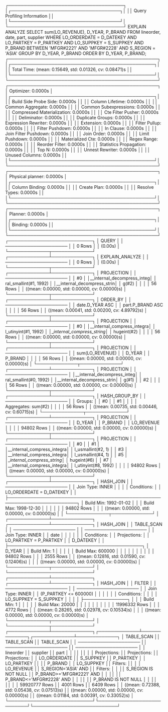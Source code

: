 ┌─────────────────────────────────────┐
│┌───────────────────────────────────┐│
││    Query Profiling Information    ││
│└───────────────────────────────────┘│
└─────────────────────────────────────┘
EXPLAIN ANALYZE  SELECT     sum(LO_REVENUE),     D_YEAR,     P_BRAND FROM     lineorder,     date,     part,     supplier WHERE     LO_ORDERDATE = D_DATEKEY     AND LO_PARTKEY = P_PARTKEY     AND LO_SUPPKEY = S_SUPPKEY     AND P_BRAND BETWEEN     'MFGR#2221' AND 'MFGR#2228'     AND S_REGION = 'ASIA' GROUP BY     D_YEAR,     P_BRAND ORDER BY     D_YEAR,     P_BRAND;
┌────────────────────────────────────────────────┐
│┌──────────────────────────────────────────────┐│
││              Total Time: (mean: 0.15649, std: 0.01326, cv: 0.08471)s              ││
│└──────────────────────────────────────────────┘│
└────────────────────────────────────────────────┘
┌────────────────────────────────────────────────┐
│               Optimizer: 0.0000s               │
│┌──────────────────────────────────────────────┐│
││        Build Side Probe Side: 0.0000s        ││
││           Column Lifetime: 0.0000s           ││
││           Common Aggregate: 0.0000s          ││
││        Common Subexpressions: 0.0000s        ││
││      Compressed Materialization: 0.0000s     ││
││          Cte Filter Pusher: 0.0000s          ││
││             Deliminator: 0.0000s             ││
││           Duplicate Groups: 0.0000s          ││
││         Expression Rewriter: 0.0000s         ││
││              Extension: 0.0000s              ││
││            Filter Pullup: 0.0000s            ││
││           Filter Pushdown: 0.0000s           ││
││              In Clause: 0.0000s              ││
││         Join Filter Pushdown: 0.0000s        ││
││              Join Order: 0.0000s             ││
││            Limit Pushdown: 0.0000s           ││
││           Materialized Cte: 0.0000s          ││
││             Regex Range: 0.0000s             ││
││            Reorder Filter: 0.0000s           ││
││        Statistics Propagation: 0.0000s       ││
││                Top N: 0.0000s                ││
││           Unnest Rewriter: 0.0000s           ││
││            Unused Columns: 0.0000s           ││
│└──────────────────────────────────────────────┘│
└────────────────────────────────────────────────┘
┌────────────────────────────────────────────────┐
│            Physical planner: 0.0000s           │
│┌──────────────────────────────────────────────┐│
││            Column Binding: 0.0000s           ││
││             Create Plan: 0.0000s             ││
││            Resolve Types: 0.0000s            ││
│└──────────────────────────────────────────────┘│
└────────────────────────────────────────────────┘
┌────────────────────────────────────────────────┐
│                Planner: 0.0000s                │
│┌──────────────────────────────────────────────┐│
││               Binding: 0.0000s               ││
│└──────────────────────────────────────────────┘│
└────────────────────────────────────────────────┘
┌───────────────────────────┐
│           QUERY           │
│    ────────────────────   │
│           0 Rows          │
│          (0.00s)          │
└─────────────┬─────────────┘
┌─────────────┴─────────────┐
│      EXPLAIN_ANALYZE      │
│    ────────────────────   │
│           0 Rows          │
│          (0.00s)          │
└─────────────┬─────────────┘
┌─────────────┴─────────────┐
│         PROJECTION        │
│    ────────────────────   │
│             #0            │
│__internal_decompress_integ│
│   ral_smallint(#1, 1992)  │
│__internal_decompress_strin│
│           g(#2)           │
│                           │
│          56 Rows          │
│          ((mean: 0.00000, std: 0.00000, cv: 0.00000)s)          │
└─────────────┬─────────────┘
┌─────────────┴─────────────┐
│          ORDER_BY         │
│    ────────────────────   │
│      date.D_YEAR ASC      │
│      part.P_BRAND ASC     │
│                           │
│          56 Rows          │
│          ((mean: 0.00041, std: 0.00200, cv: 4.89792)s)          │
└─────────────┬─────────────┘
┌─────────────┴─────────────┐
│         PROJECTION        │
│    ────────────────────   │
│             #0            │
│__internal_compress_integra│
│    l_utinyint(#1, 1992)   │
│__internal_compress_string_│
│        hugeint(#2)        │
│                           │
│          56 Rows          │
│          ((mean: 0.00000, std: 0.00000, cv: 0.00000)s)          │
└─────────────┬─────────────┘
┌─────────────┴─────────────┐
│         PROJECTION        │
│    ────────────────────   │
│      sum(LO_REVENUE)      │
│           D_YEAR          │
│          P_BRAND          │
│                           │
│          56 Rows          │
│          ((mean: 0.00000, std: 0.00000, cv: 0.00000)s)          │
└─────────────┬─────────────┘
┌─────────────┴─────────────┐
│         PROJECTION        │
│    ────────────────────   │
│__internal_decompress_integ│
│   ral_smallint(#0, 1992)  │
│__internal_decompress_strin│
│           g(#1)           │
│             #2            │
│                           │
│          56 Rows          │
│          ((mean: 0.00000, std: 0.00000, cv: 0.00000)s)          │
└─────────────┬─────────────┘
┌─────────────┴─────────────┐
│       HASH_GROUP_BY       │
│    ────────────────────   │
│          Groups:          │
│             #0            │
│             #1            │
│                           │
│    Aggregates: sum(#2)    │
│                           │
│          56 Rows          │
│          ((mean: 0.00735, std: 0.00446, cv: 0.60715)s)          │
└─────────────┬─────────────┘
┌─────────────┴─────────────┐
│         PROJECTION        │
│    ────────────────────   │
│           D_YEAR          │
│          P_BRAND          │
│         LO_REVENUE        │
│                           │
│         94802 Rows        │
│          ((mean: 0.00000, std: 0.00000, cv: 0.00000)s)          │
└─────────────┬─────────────┘
┌─────────────┴─────────────┐
│         PROJECTION        │
│    ────────────────────   │
│             #0            │
│             #1            │
│__internal_compress_integra│
│     l_usmallint(#2, 1)    │
│             #3            │
│__internal_compress_integra│
│     l_usmallint(#4, 1)    │
│             #5            │
│__internal_compress_string_│
│        hugeint(#6)        │
│             #7            │
│__internal_compress_integra│
│    l_utinyint(#8, 1992)   │
│                           │
│         94802 Rows        │
│          ((mean: 0.00000, std: 0.00000, cv: 0.00000)s)          │
└─────────────┬─────────────┘
┌─────────────┴─────────────┐
│         HASH_JOIN         │
│    ────────────────────   │
│      Join Type: INNER     │
│                           │
│        Conditions:        │
│  LO_ORDERDATE = D_DATEKEY │
│                           ├────────────────────────────────────────────────────────────────────────┐
│   Build Min: 1992-01-02   │                                                                        │
│   Build Max: 1998-12-30   │                                                                        │
│                           │                                                                        │
│         94802 Rows        │                                                                        │
│          ((mean: 0.00000, std: 0.00000, cv: 0.00000)s)          │                                                                        │
└─────────────┬─────────────┘                                                                        │
┌─────────────┴─────────────┐                                                          ┌─────────────┴─────────────┐
│         HASH_JOIN         │                                                          │         TABLE_SCAN        │
│    ────────────────────   │                                                          │    ────────────────────   │
│      Join Type: INNER     │                                                          │            date           │
│                           │                                                          │                           │
│        Conditions:        │                                                          │        Projections:       │
│   LO_PARTKEY = P_PARTKEY  │                                                          │         D_DATEKEY         │
│                           ├───────────────────────────────────────────┐              │           D_YEAR          │
│        Build Min: 1       │                                           │              │                           │
│     Build Max: 600000     │                                           │              │                           │
│                           │                                           │              │                           │
│         94802 Rows        │                                           │              │         2555 Rows         │
│          ((mean: 0.12816, std: 0.01590, cv: 0.12406)s)          │                                           │              │          ((mean: 0.00000, std: 0.00000, cv: 0.00000)s)          │
└─────────────┬─────────────┘                                           │              └───────────────────────────┘
┌─────────────┴─────────────┐                             ┌─────────────┴─────────────┐
│         HASH_JOIN         │                             │           FILTER          │
│    ────────────────────   │                             │    ────────────────────   │
│      Join Type: INNER     │                             │   (P_PARTKEY <= 600000)   │
│                           │                             │                           │
│        Conditions:        │                             │                           │
│   LO_SUPPKEY = S_SUPPKEY  │                             │                           │
│                           ├──────────────┐              │                           │
│        Build Min: 1       │              │              │                           │
│      Build Max: 20000     │              │              │                           │
│                           │              │              │                           │
│       11996332 Rows       │              │              │         4772 Rows         │
│          ((mean: 0.28265, std: 0.02978, cv: 0.10534)s)          │              │              │          ((mean: 0.00000, std: 0.00000, cv: 0.00000)s)          │
└─────────────┬─────────────┘              │              └─────────────┬─────────────┘
┌─────────────┴─────────────┐┌─────────────┴─────────────┐┌─────────────┴─────────────┐
│         TABLE_SCAN        ││         TABLE_SCAN        ││         TABLE_SCAN        │
│    ────────────────────   ││    ────────────────────   ││    ────────────────────   │
│         lineorder         ││          supplier         ││            part           │
│                           ││                           ││                           │
│        Projections:       ││        Projections:       ││        Projections:       │
│        LO_ORDERDATE       ││         S_SUPPKEY         ││         P_PARTKEY         │
│         LO_PARTKEY        ││                           ││          P_BRAND          │
│         LO_SUPPKEY        ││          Filters:         ││                           │
│         LO_REVENUE        ││    S_REGION='ASIA' AND    ││          Filters:         │
│                           ││    S_REGION IS NOT NULL   ││  P_BRAND>='MFGR#2221' AND │
│                           ││                           ││  P_BRAND<='MFGR#2228' AND │
│                           ││                           ││     P_BRAND IS NOT NULL   │
│                           ││                           ││                           │
│       59920777 Rows       ││         4001 Rows         ││         6409 Rows         │
│          ((mean: 0.72388, std: 0.05438, cv: 0.07513)s)          ││          ((mean: 0.00000, std: 0.00000, cv: 0.00000)s)          ││          ((mean: 0.01184, std: 0.00391, cv: 0.33052)s)          │
└───────────────────────────┘└───────────────────────────┘└───────────────────────────┘
